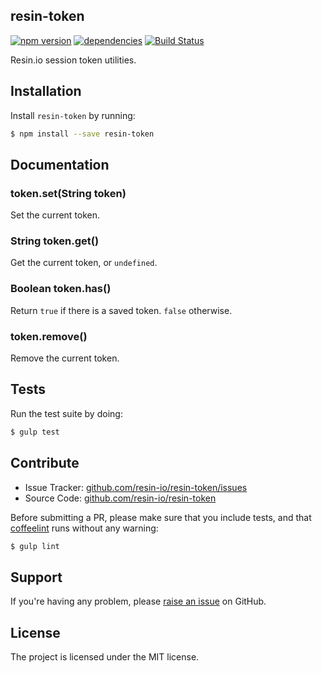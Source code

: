 resin-token
-------------

[![npm version](https://badge.fury.io/js/resin-token.svg)](http://badge.fury.io/js/resin-token)
[![dependencies](https://david-dm.org/resin-io/resin-token.png)](https://david-dm.org/resin-io/resin-token.png)
[![Build Status](https://travis-ci.org/resin-io/resin-token.svg?branch=master)](https://travis-ci.org/resin-io/resin-token)

Resin.io session token utilities.

Installation
------------

Install `resin-token` by running:

```sh
$ npm install --save resin-token
```

Documentation
-------------

### token.set(String token)

Set the current token.

### String token.get()

Get the current token, or `undefined`.

### Boolean token.has()

Return `true` if there is a saved token. `false` otherwise.

### token.remove()

Remove the current token.

Tests
-----

Run the test suite by doing:

```sh
$ gulp test
```

Contribute
----------

- Issue Tracker: [github.com/resin-io/resin-token/issues](https://github.com/resin-io/resin-token/issues)
- Source Code: [github.com/resin-io/resin-token](https://github.com/resin-io/resin-token)

Before submitting a PR, please make sure that you include tests, and that [coffeelint](http://www.coffeelint.org/) runs without any warning:

```sh
$ gulp lint
```

Support
-------

If you're having any problem, please [raise an issue](https://github.com/resin-io/resin-token/issues/new) on GitHub.

License
-------

The project is licensed under the MIT license.
